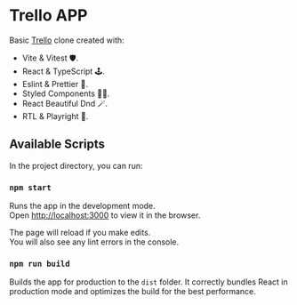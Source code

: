 # Trello APP

Basic [Trello](https://trello.com) clone created with:

- Vite & Vitest 🛡.
- React & TypeScript 🕹.
- Eslint & Prettier 🧹.
- Styled Components 💅🏻.
- React Beautiful Dnd 🪄.
- RTL & Playright 🧪.

## Available Scripts

In the project directory, you can run:

### `npm start`

Runs the app in the development mode.\
Open [http://localhost:3000](http://localhost:3000) to view it in the browser.

The page will reload if you make edits.\
You will also see any lint errors in the console.

### `npm run build`

Builds the app for production to the `dist` folder.
It correctly bundles React in production mode and optimizes the build for the best performance.
